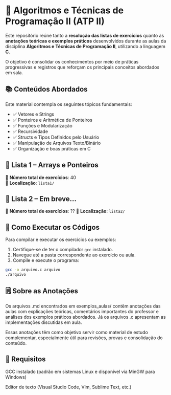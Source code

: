 # 🧠 Algoritmos e Técnicas de Programação II (ATP II)

Este repositório reúne tanto a **resolução das listas de exercícios** quanto as **anotações teóricas e exemplos práticos** desenvolvidos durante as aulas da disciplina **Algoritmos e Técnicas de Programação II**, utilizando a linguagem **C**.

O objetivo é consolidar os conhecimentos por meio de práticas progressivas e registros que reforçam os principais conceitos abordados em sala.


## 📚 Conteúdos Abordados

Este material contempla os seguintes tópicos fundamentais:

- ✅ Vetores e Strings  
- ✅ Ponteiros e Aritmética de Ponteiros  
- ✅ Funções e Modularização  
- ✅ Recursividade  
- ✅ Structs e Tipos Definidos pelo Usuário  
- ✅ Manipulação de Arquivos Texto/Binário  
- ✅ Organização e boas práticas em C  


## 🧩 Lista 1 – Arrays e Ponteiros
📝 **Número total de exercícios**: 40  
📂 **Localização**: `lista1/`

## 🧩 Lista 2 – Em breve...
📝 **Número total de exercícios**: ??
📂 **Localização**: `lista2/`


## 🧪 Como Executar os Códigos

Para compilar e executar os exercícios ou exemplos:

1. Certifique-se de ter o compilador `gcc` instalado.
2. Navegue até a pasta correspondente ao exercício ou aula.
3. Compile e execute o programa:

```bash
gcc -o arquivo.c arquivo
./arquivo
```


## 🗒️ Sobre as Anotações
Os arquivos .md encontrados em exemplos_aulas/ contêm anotações das aulas com explicações teóricas, comentários importantes do professor e análises dos exemplos práticos abordados. Já os arquivos .c apresentam as implementações discutidas em aula.

Essas anotações têm como objetivo servir como material de estudo complementar, especialmente útil para revisões, provas e consolidação do conteúdo.

## 📌 Requisitos
GCC instalado (padrão em sistemas Linux e disponível via MinGW para Windows)

Editor de texto (Visual Studio Code, Vim, Sublime Text, etc.)